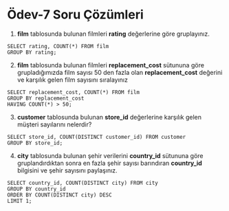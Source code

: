 # Ödev-7 Soru Çözümleri

1. **film** tablosunda bulunan filmleri **rating** değerlerine göre gruplayınız.

```
SELECT rating, COUNT(*) FROM film
GROUP BY rating;
```

2. **film** tablosunda bulunan filmleri **replacement_cost** sütununa göre grupladığımızda film sayısı 50 den fazla olan **replacement_cost** değerini ve karşılık gelen film sayısını sıralayınız

```
SELECT replacement_cost, COUNT(*) FROM film
GROUP BY replacement_cost
HAVING COUNT(*) > 50;
```

3. **customer** tablosunda bulunan **store_id** değerlerine karşılık gelen müşteri sayılarını nelerdir?

```
SELECT store_id, COUNT(DISTINCT customer_id) FROM customer
GROUP BY store_id;
```

4. **city** tablosunda bulunan şehir verilerini **country_id** sütununa göre gruplandırdıktan sonra en fazla şehir sayısı barındıran **country_id** bilgisini ve şehir sayısını paylaşınız.

```
SELECT country_id, COUNT(DISTINCT city) FROM city
GROUP BY country_id
ORDER BY COUNT(DISTINCT city) DESC
LIMIT 1;
```

